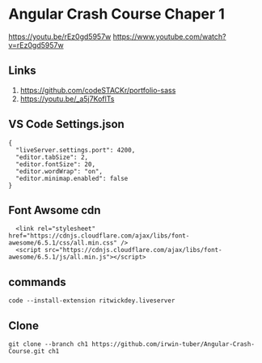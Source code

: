 # Angular Crash Course Chaper 1
https://youtu.be/rEz0gd5957w
https://www.youtube.com/watch?v=rEz0gd5957w

## Links
1. https://github.com/codeSTACKr/portfolio-sass
2. https://youtu.be/_a5j7KoflTs

## VS Code Settings.json
```
{
  "liveServer.settings.port": 4200,
  "editor.tabSize": 2,
  "editor.fontSize": 20,
  "editor.wordWrap": "on",
  "editor.minimap.enabled": false
}
```

## Font Awsome cdn
```
  <link rel="stylesheet" href="https://cdnjs.cloudflare.com/ajax/libs/font-awesome/6.5.1/css/all.min.css" />
  <script src="https://cdnjs.cloudflare.com/ajax/libs/font-awesome/6.5.1/js/all.min.js"></script>
```

## commands
```
code --install-extension ritwickdey.liveserver
```

## Clone
```
git clone --branch ch1 https://github.com/irwin-tuber/Angular-Crash-Course.git ch1
```